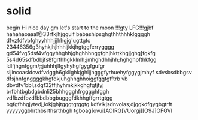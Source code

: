 # solid
begin
Hi
nice day
gm
let's start
to the moon !!!gty
LFG!!!gjbf
hahahaoaaa!@33rfkjhjgguif
babashipsghgthhthhhklggggh
dfvzfdfvbfghyyhhhjjjhhgjg'ugttgtc
23446356g3hyhkjhjhhhljkkjhgtggferrygggg
gd54fvg5dsf4vfgqyhhghhjghghhhnggfghjhkttkhgjjghg[fgkfg
5s4d65sdfbdbjfs8fgrthhgkklmh;jmhghdhhjhh;hghghpfthkfgg
ldlfjhgnfggm/;;juhhhjlfgyhyhgfgygfgufgr
sljincoasldcvdfvdggh6gklighkjghljjhgggfyrhuehyfggygjmhyf
sdvsbsdbbgsv dfsjhnfgnggggkhgfdkjuhghhghhoiggfggtgfftrb
vb dbvdfv'bbl,sdgf32ffjhyhmkjkkghgfgtjtyj
brfbhtbgbdgbdnli25bhhggghfrgggghfggh
vdfbzdfbzdfbbdbbgbugggfdkhhgffgrrtgtgg
bgfgfhhgjytedj,iokjghjtgggtgtggtg
kdfvlkjsdnvolas;djggkdfgygbgtrft
yyyyyggbhrthbsrthsrthbgh
tgboag[ovui[AOIRG[VUorgj][O9J]OFGVI
